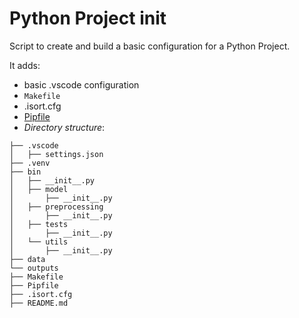 # Python Project init

Script to create and build a basic configuration for a Python Project.

 It adds:
-  basic .vscode configuration
-  `Makefile`
-  .isort.cfg
-  [Pipfile](https://pipenv-fork.readthedocs.io/en/latest/)
-  *Directory structure*:

```text
├── .vscode
│   ├── settings.json
├── .venv
├── bin
│   ├── __init__.py
│   ├── model
│       ├── __init__.py
│   ├── preprocessing
│       ├── __init__.py
│   ├── tests
│       ├── __init__.py
│   └── utils
│       ├── __init__.py
├── data
└── outputs
├── Makefile
├── Pipfile
├── .isort.cfg
├── README.md
```

